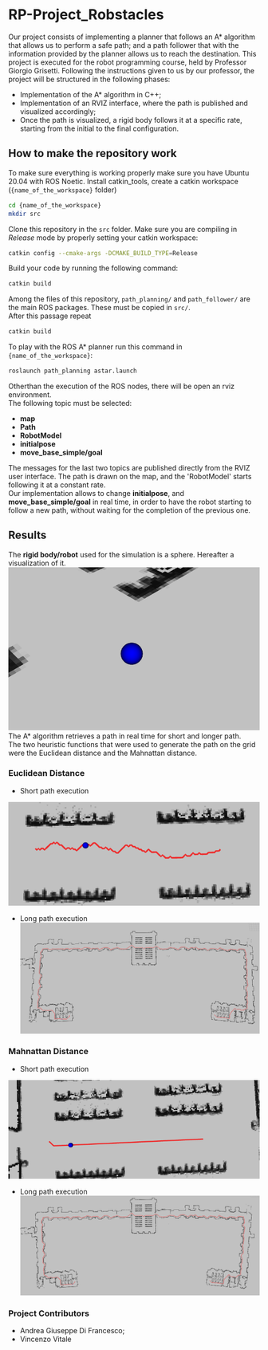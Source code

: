 # RP-Project_Robstacles
Our project consists of implementing a planner that follows an A* algorithm that allows us to perform a safe path; and a path follower that with the information provided by the planner allows us to reach the destination.
This project is executed for the robot programming course, held by Professor Giorgio Grisetti. 
Following the instructions given to us by our professor, the project will be structured in the following phases: 
- Implementation of the A* algorithm in C++;
- Implementation of an RVIZ interface, where the path is published and visualized accordingly;
- Once the path is visualized, a rigid body follows it at a specific rate, starting from the initial to the final configuration.

## How to make the repository work
To make sure everything is working properly make sure you have Ubuntu 20.04 with
ROS Noetic. Install catkin_tools, create a catkin workspace (`{name_of_the_workspace}` folder) 
```bash
cd {name_of_the_workspace}
mkdir src
```
Clone this
repository in the `src` folder. Make sure you are compiling in *Release* mode
by properly setting your catkin workspace:
```bash
catkin config --cmake-args -DCMAKE_BUILD_TYPE=Release
```
Build your code by running the following command:
```bash
catkin build
```
Among the files of this repository, `path_planning/` and `path_follower/` are the main ROS packages. These must be copied in `src/`.  
After this passage repeat  
```bash
catkin build
```
To play with the ROS A* planner run this command in `{name_of_the_workspace}`:  
```bash
roslaunch path_planning astar.launch
```
Otherthan the execution of the ROS nodes, there will be open an rviz environment.  
The following topic must be selected:  
* **map**
* **Path**
* **RobotModel**
* **initialpose**
* **move_base_simple/goal**

The messages for the last two topics are published directly from the RVIZ user interface. The path is drawn on the map, and the 'RobotModel' starts following it at a constant rate.  
Our implementation allows to change **initialpose**, and **move_base_simple/goal** in real time, in order to have the robot starting to follow a new path, without waiting for the completion of the previous one.

## Results

The **rigid body/robot** used for the simulation is a sphere. Hereafter a visualization of it.  
![Example Image](images/robot.png)  
The A* algorithm retrieves a path in real time for short and longer path.  
The two heuristic functions that were used to generate the path on the grid were the Euclidean distance and the Mahnattan distance.  
### Euclidean Distance
* Short path execution


![Example Image](images/simple_path.png)
* Long path execution
![Example Image](images/long_path.png)
### Mahnattan Distance
* Short path execution


![Example Image](images/mahnattan_path.png)
* Long path execution
![Example Image](images/mahnattan_long_path.png)


### Project Contributors

- Andrea Giuseppe Di Francesco;
- Vincenzo Vitale
